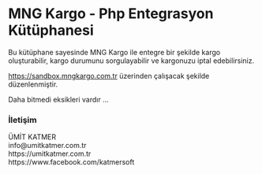 # MNG Kargo - Php Entegrasyon Kütüphanesi
Bu kütüphane sayesinde MNG Kargo ile entegre bir şekilde kargo oluşturabilir, kargo durumunu sorgulayabilir ve kargonuzu iptal edebilirsiniz.

https://sandbox.mngkargo.com.tr üzerinden çalışacak şekilde düzenlenmiştir.

Daha bitmedi eksikleri vardır ...



<h3 id="iletisim">İletişim</h3>
ÜMİT KATMER
<br>info@umitkatmer.com.tr
<br>https://umitkatmer.com.tr
<br>https://www.facebook.com/katmersoft
